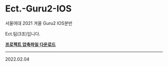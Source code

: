 # Ect.-Guru2-IOS
서울여대 2021 겨울 Guru2 IOS분반 

Ect.팀(3조)입니다.

**[프로젝트 압축파일 다운로드](https://drive.google.com/file/d/1sWNwhn49mDeNpU3ul2YdfEketAokX9mB/view?usp=sharing)**

---
2022.02.04
